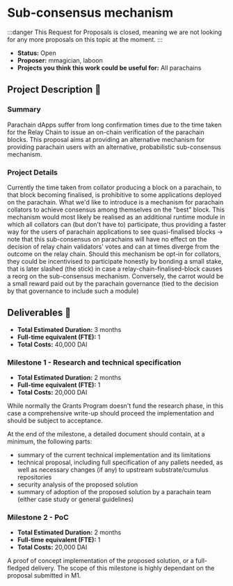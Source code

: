# Sub-consensus mechanism

:::danger 
This Request for Proposals is closed, meaning we are not looking for any more proposals on this topic at the moment. 
:::

* **Status:** Open
* **Proposer:** mmagician, laboon
* **Projects you think this work could be useful for:** All parachains

## Project Description :page_facing_up:

### Summary

Parachain dApps suffer from long confirmation times due to the time taken for the Relay Chain to issue an on-chain verification of the parachain blocks. This proposal aims at providing an alternative mechanism for providing parachain users with an alternative, probabilistic sub-consensus mechanism.

### Project Details

Currently the time taken from collator producing a block on a parachain, to that block becoming finalised, is prohibitive to some applications deployed on the parachain. What we'd like to introduce is a mechanism for parachain collators to achieve consensus among themselves on the "best" block. This mechanism would most likely be realised as an additional runtime module in which all collators can (but don't have to) participate, thus providing a faster way for the users of parachain applications to see quasi-finalised blocks -> note that this sub-consensus on parachains will have no effect on the decision of relay chain validators' votes and can at times diverge from the outcome on the relay chain. 
Should this mechanism be opt-in for collators, they could be incentivised to participate honestly by bonding a small stake, that is later slashed (the stick) in case a relay-chain-finalised-block causes a reorg on the sub-consensus mechanism. Conversely, the carrot would be a small reward paid out by the parachain governance (tied to the decision by that governance to include such a module)

## Deliverables :nut_and_bolt:

* **Total Estimated Duration:** 3 months
* **Full-time equivalent (FTE):** 1
* **Total Costs:** 40,000 DAI

### Milestone 1 - Research and technical specification

* **Total Estimated Duration:** 2 months
* **Full-time equivalent (FTE):** 1
* **Total Costs:** 20,000 DAI

While normally the Grants Program doesn't fund the research phase, in this case a comprehensive write-up should proceed the implementation and should be subject to acceptance.

At the end of the milestone, a detailed document should contain, at a minimum, the following parts:
- summary of the current technical implementation and its limitations
- technical proposal, including full specification of any pallets needed, as well as necessary changes (if any) to upstream substrate/cumulus repositories
- security analysis of the proposed solution
- summary of adoption of the proposed solution by a parachain team (either case study or general guidelines)

### Milestone 2 - PoC

* **Total Estimated Duration:** 2 months
* **Full-time equivalent (FTE):** 1
* **Total Costs:** 20,000 DAI

A proof of concept implementation of the proposed solution, or a full-fledged delivery.
The scope of this milestone is highly dependant on the proposal submitted in M1.
